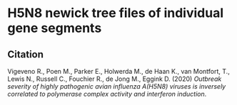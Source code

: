 # H5N8 newick tree files of individual gene segments 

## Citation
Vigeveno R., Poen M., Parker E., Holwerda M., de Haan K., van Montfort, T., Lewis N., Russell C., Fouchier R., de Jong M., Eggink D. (2020) _Outbreak severity of highly pathogenic avian influenza A(H5N8) viruses is inversely correlated to polymerase complex activity and interferon induction_.
